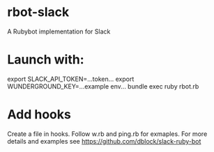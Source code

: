 # rbot-slack
A Rubybot implementation for Slack

# Launch with:

export SLACK_API_TOKEN=...token...
export WUNDERGROUND_KEY=...example env...
bundle exec ruby rbot.rb

# Add hooks
Create a file in hooks.  Follow w.rb and ping.rb for exmaples.  For more details and examples see https://github.com/dblock/slack-ruby-bot
